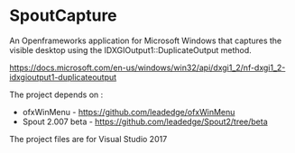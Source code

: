 # SpoutCapture
An Openframeworks application for Microsoft Windows that captures the visible desktop using the IDXGIOutput1::DuplicateOutput method.

https://docs.microsoft.com/en-us/windows/win32/api/dxgi1_2/nf-dxgi1_2-idxgioutput1-duplicateoutput

The project depends on :  
* ofxWinMenu - https://github.com/leadedge/ofxWinMenu  
* Spout 2.007 beta - https://github.com/leadedge/Spout2/tree/beta

The project files are for Visual Studio 2017
